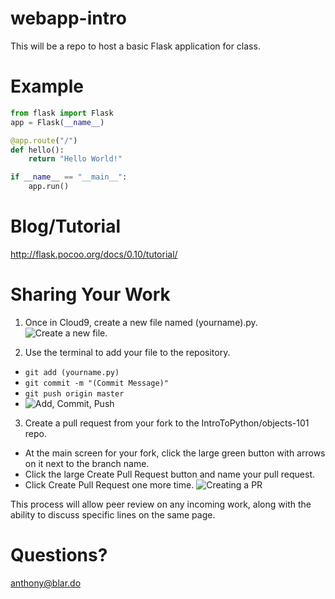 webapp-intro
============

This will be a repo to host a basic Flask application for class.

Example
============

```python
from flask import Flask
app = Flask(__name__)

@app.route("/")
def hello():
    return "Hello World!"

if __name__ == "__main__":
    app.run()
```

Blog/Tutorial
============

http://flask.pocoo.org/docs/0.10/tutorial/

Sharing Your Work
===========
1) Once in Cloud9, create a new file named (yourname).py.
![Create a new file.](http://cl.ly/image/0q161Z3f2K3h/Screen%20Shot%202014-10-01%20at%208.26.18%20PM.png)

2) Use the terminal to add your file to the repository.
- `git add (yourname.py)`
- `git commit -m "(Commit Message)"`
- `git push origin master`
- ![Add, Commit, Push](http://cl.ly/image/0m2H373m1j2h/Screen%20Shot%202014-10-01%20at%208.28.01%20PM.png)

3) Create a pull request from your fork to the IntroToPython/objects-101 repo.
- At the main screen for your fork, click the large green button with arrows on it next to the branch name.
- Click the large Create Pull Request button and name your pull request.
- Click Create Pull Request one more time.
![Creating a PR](http://cl.ly/image/1i232B3L1R0c/Screen%20Shot%202014-10-01%20at%208.29.14%20PM.png)

This process will allow peer review on any incoming work, along with the ability to discuss specific lines on the same page.

Questions?
============
anthony@blar.do
